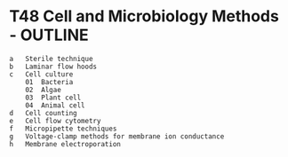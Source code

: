 # T48 Cell and Microbiology Methods - OUTLINE
    a	Sterile technique
    b	Laminar flow hoods
    c	Cell culture
        01	Bacteria
        02	Algae
        03	Plant cell
        04	Animal cell
    d	Cell counting
    e	Cell flow cytometry
    f	Micropipette techniques
    g	Voltage-clamp methods for membrane ion conductance
    h	Membrane electroporation
